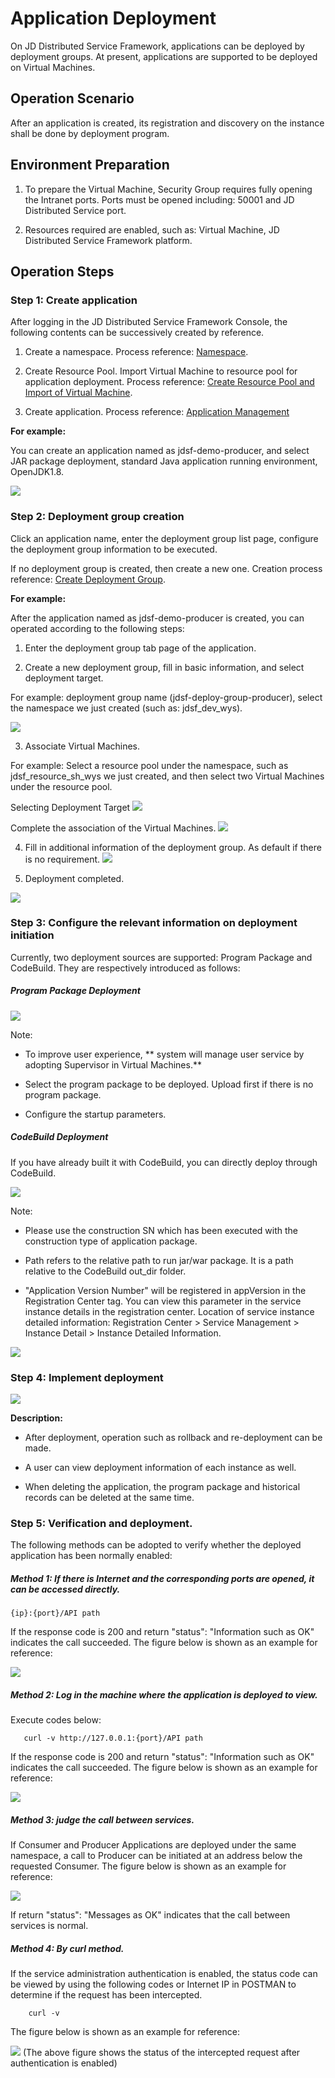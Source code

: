 #  Application Deployment

On JD Distributed Service Framework, applications can be deployed by deployment groups. At present, applications are supported to be deployed on Virtual Machines.

## Operation Scenario

After an application is created, its registration and discovery on the instance shall be done by deployment program.


## Environment Preparation

1. To prepare the Virtual Machine, Security Group requires fully opening the Intranet ports. Ports must be opened including: 50001 and JD Distributed Service port.

2. Resources required are enabled, such as: Virtual Machine, JD Distributed Service Framework platform.


## Operation Steps

### Step 1: Create application

After logging in the JD Distributed Service Framework Console, the following contents can be successively created by reference.

1. Create a namespace. Process reference: [Namespace](../Namespace.md).

2. Create Resource Pool. Import Virtual Machine to resource pool for application deployment. Process reference: [Create Resource Pool and Import of Virtual Machine](../Resource-Manage/Resource-List.md).

3. Create application. Process reference: [Application Management](APPList.md)  

**For example:**

You can create an application named as jdsf-demo-producer, and select JAR package deployment, standard Java application running environment, OpenJDK1.8.

![](../../../../../image/Internet-Middleware/JD-Distributed-Service-Framework/yybs-cjyy.png)



### Step 2: Deployment group creation

Click an application name, enter the deployment group list page, configure the deployment group information to be executed.

If no deployment group is created, then create a new one. Creation process reference: [Create Deployment Group](Deploy-Group.md).

**For example:**

After the application named as jdsf-demo-producer is created, you can operated according to the following steps:

1. Enter the deployment group tab page of the application.

2. Create a new deployment group, fill in basic information, and select deployment target.

For example: deployment group name (jdsf-deploy-group-producer), select the namespace we just created (such as: jdsf_dev_wys).

![](../../../../../image/Internet-Middleware/JD-Distributed-Service-Framework/yybs-cjyy-xjbsz.png)

3. Associate Virtual Machines.

For example: Select a resource pool under the namespace, such as jdsf_resource_sh_wys we just created, and then select two Virtual Machines under the resource pool.

Selecting Deployment Target
![](../../../../../image/Internet-Middleware/JD-Distributed-Service-Framework/yybs-cjyy-bsmb.png)

Complete the association of the Virtual Machines.
![](../../../../../image/Internet-Middleware/JD-Distributed-Service-Framework/yybs-cjyy-glyzj.png)


4. Fill in additional information of the deployment group. As default if there is no requirement.
![](../../../../../image/Internet-Middleware/JD-Distributed-Service-Framework/yybs-cjyy-qtxx.png)

5. Deployment completed.

![](../../../../../image/Internet-Middleware/JD-Distributed-Service-Framework/yybs-cjyy-bswc.png)



### Step 3: Configure the relevant information on deployment initiation

Currently, two deployment sources are supported: Program Package and CodeBuild. They are respectively introduced as follows:
 


#####  Program Package Deployment

![](../../../../../image/Internet-Middleware/JD-Distributed-Service-Framework/app-fqbs.png)

Note:

- To improve user experience, ** system will manage user service by adopting Supervisor in Virtual Machines.**

- Select the program package to be deployed. Upload first if there is no program package.

- Configure the startup parameters.


#####  CodeBuild Deployment

If you have already built it with CodeBuild, you can directly deploy through CodeBuild.

![](../../../../../image/Internet-Middleware/JD-Distributed-Service-Framework/app-fqbs-yby.png)

Note:

- Please use the construction SN which has been executed with the construction type of application package.

- Path refers to the relative path to run jar/war package. It is a path relative to the CodeBuild out_dir folder.

- "Application Version Number" will be registered in appVersion in the Registration Center tag. You can view this parameter in the service instance details in the registration center. Location of service instance detailed information: Registration Center > Service Management > Instance Detail > Instance Detailed Information.

![](../../../../../image/Internet-Middleware/JD-Distributed-Service-Framework/app-fqbs-yby-slxq.png)




### Step 4: Implement deployment


![](../../../../../image/Internet-Middleware/JD-Distributed-Service-Framework/bsz-xq.png)

**Description:**

- After deployment, operation such as rollback and re-deployment can be made.

- A user can view deployment information of each instance as well.

- When deleting the application, the program package and historical records can be deleted at the same time.



### Step 5: Verification and deployment.

The following methods can be adopted to verify whether the deployed application has been normally enabled:

##### Method 1: If there is Internet and the corresponding ports are opened, it can be accessed directly.

```
{ip}:{port}/API path
```  
If the response code is 200 and return "status": "Information such as OK" indicates the call succeeded. The figure below is shown as an example for reference:

![](../../../../../image/Internet-Middleware/JD-Distributed-Service-Framework/bsz-qr1.png)



##### Method 2: Log in the machine where the application is deployed to view.

Execute codes below:

```
   curl -v http://127.0.0.1:{port}/API path
```  
If the response code is 200 and return "status": "Information such as OK" indicates the call succeeded. The figure below is shown as an example for reference:

![](../../../../../image/Internet-Middleware/JD-Distributed-Service-Framework/bsz-qr2.png)


##### Method 3: judge the call between services.

If Consumer and Producer Applications are deployed under the same namespace, a call to Producer can be initiated at an address below the requested Consumer. The figure below is shown as an example for reference:

![](../../../../../image/Internet-Middleware/JD-Distributed-Service-Framework/bsz-qr3.png)

If return "status": "Messages as OK" indicates that the call between services is normal.


##### Method 4: By curl method.

If the service administration authentication is enabled, the status code can be viewed by using the following codes or Internet IP in POSTMAN to determine if the request has been intercepted.

```
    curl -v 
```  

The figure below is shown as an example for reference:

![](../../../../../image/Internet-Middleware/JD-Distributed-Service-Framework/bsz-qr4.png)
(The above figure shows the status of the intercepted request after authentication is enabled)

